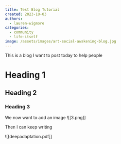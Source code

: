 ```yaml
---
title: Test Blog Tutorial
created: 2023-10-03
authors:
  - lauren-wigmore
categories:
  - community
  - life-itself
image: /assets/images/art-social-awakening-blog.jpg
---
```

This is a blog I want to post today to help people

# Heading 1

## Heading 2

### Heading 3

We now want to add an image
![[3.png]]

Then I can keep writing

![[deepadaptation.pdf]]